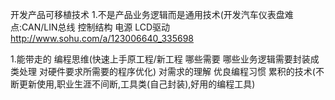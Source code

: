 开发产品可移植技术
1.不是产品业务逻辑而是通用技术(开发汽车仪表盘难点:CAN/LIN总线 控制结构 电源 LCD驱动
http://www.sohu.com/a/123006640_335698

1.能带走的
编程思维(快速上手原工程/新工程 哪些需要 哪些业务逻辑需要封装成类处理 对硬件要求所需要的程序优化)
对需求的理解
优良编程习惯
累积的技术(不断更新使用,职业生涯不间断,工具类(自己封装),好用的编程工具)
